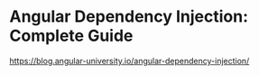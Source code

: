 # Angular Dependency Injection: Complete Guide
https://blog.angular-university.io/angular-dependency-injection/

